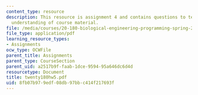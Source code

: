 ```yaml
---
content_type: resource
description: This resource is assignment 4 and contains questions to test students
  understanding of course material.
file: /media/courses/20-180-biological-engineering-programming-spring-2006/8fb07b979edf08db97bbc414f217693f_twenty180hw5.pdf
file_type: application/pdf
learning_resource_types:
- Assignments
ocw_type: OCWFile
parent_title: Assignments
parent_type: CourseSection
parent_uid: a2517b9f-faab-1dce-9594-95a646dc6d4d
resourcetype: Document
title: twenty180hw5.pdf
uid: 8fb07b97-9edf-08db-97bb-c414f217693f
---
```

